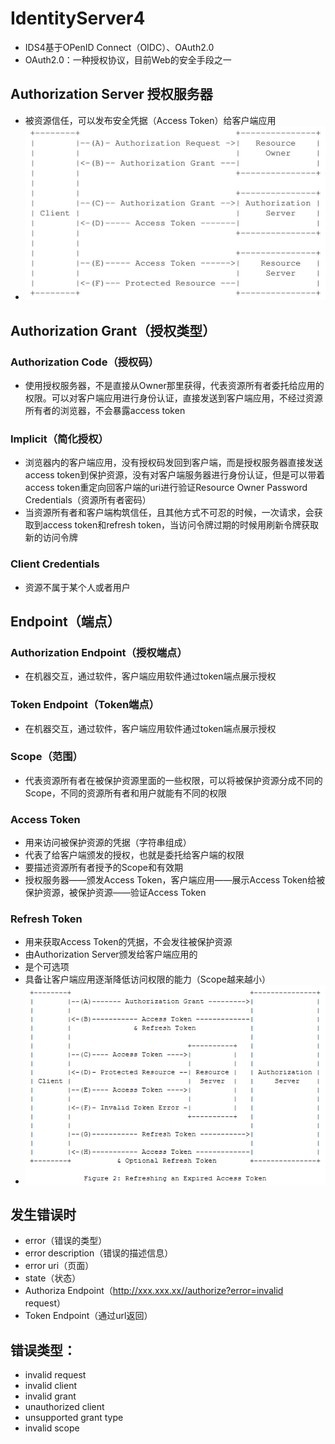 # IdentityServer4
* IDS4基于OPenID Connect（OIDC）、OAuth2.0
* OAuth2.0：一种授权协议，目前Web的安全手段之一

## Authorization Server 授权服务器
* 被资源信任，可以发布安全凭据（Access Token）给客户端应用
* ![](./img/01.png)

## Authorization Grant（授权类型）
### Authorization Code（授权码）
* 使用授权服务器，不是直接从Owner那里获得，代表资源所有者委托给应用的权限。可以对客户端应用进行身份认证，直接发送到客户端应用，不经过资源所有者的浏览器，不会暴露access token
### Implicit（简化授权）
* 浏览器内的客户端应用，没有授权码发回到客户端，而是授权服务器直接发送access token到保护资源，没有对客户端服务器进行身份认证，但是可以带着access token重定向回客户端的uri进行验证Resource Owner Password Credentials（资源所有者密码）
* 当资源所有者和客户端构筑信任，且其他方式不可忍的时候，一次请求，会获取到access token和refresh token，当访问令牌过期的时候用刷新令牌获取新的访问令牌
### Client Credentials
* 资源不属于某个人或者用户

## Endpoint（端点）
### Authorization Endpoint（授权端点）
* 在机器交互，通过软件，客户端应用软件通过token端点展示授权
### Token Endpoint（Token端点）
* 在机器交互，通过软件，客户端应用软件通过token端点展示授权
### Scope（范围）
* 代表资源所有者在被保护资源里面的一些权限，可以将被保护资源分成不同的Scope，不同的资源所有者和用户就能有不同的权限
### Access Token
* 用来访问被保护资源的凭据（字符串组成）
* 代表了给客户端颁发的授权，也就是委托给客户端的权限
* 要描述资源所有者授予的Scope和有效期
* 授权服务器——颁发Access Token，客户端应用——展示Access Token给被保护资源，被保护资源——验证Access Token
### Refresh Token
* 用来获取Access Token的凭据，不会发往被保护资源
* 由Authorization Server颁发给客户端应用的
* 是个可选项
* 具备让客户端应用逐渐降低访问权限的能力（Scope越来越小）
* ![](./img/02.png)

## 发生错误时
* error（错误的类型）
* error description（错误的描述信息）
* error uri（页面）
* state（状态）
* Authoriza Endpoint（http://xxx.xxx.xx//authorize?error=invalid request）
* Token Endpoint（通过url返回）
## 错误类型：
* invalid request 
* invalid client
* invalid grant
* unauthorized client
* unsupported grant type
* invalid scope